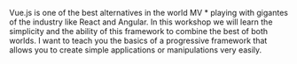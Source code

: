 Vue.js is one of the best alternatives in the world MV * playing with gigantes of the industry like React and Angular. In this workshop we will learn the simplicity and the ability of this framework to combine the best of both worlds. I want to teach you the basics of a progressive framework that allows you to create simple applications or manipulations very easily.
